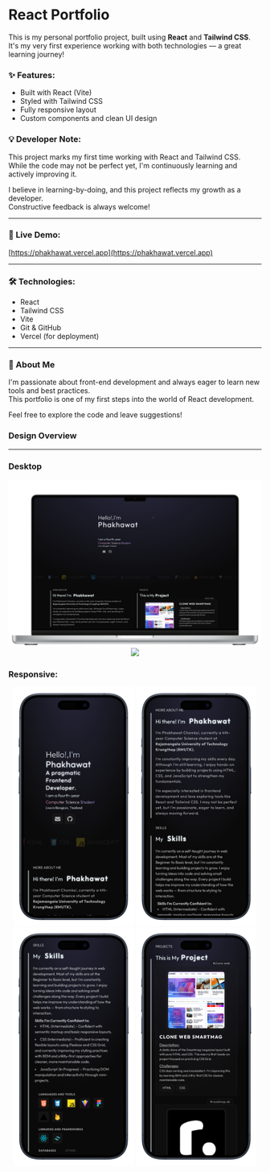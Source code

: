 # React Portfolio

This is my personal portfolio project, built using **React** and **Tailwind CSS**.  
It's my very first experience working with both technologies — a great learning journey!

### ✨ Features:
- Built with React (Vite)
- Styled with Tailwind CSS
- Fully responsive layout
- Custom components and clean UI design

### 💡 Developer Note:
This project marks my first time working with React and Tailwind CSS.  
While the code may not be perfect yet, I'm continuously learning and actively improving it.

I believe in learning-by-doing, and this project reflects my growth as a developer.  
Constructive feedback is always welcome!

---

### 🚀 Live Demo:
[https://phakhawat.vercel.app](https://phakhawat.vercel.app)

---

### 🛠️ Technologies:
- React
- Tailwind CSS
- Vite
- Git & GitHub
- Vercel (for deployment)

---

### 🙋 About Me
I'm passionate about front-end development and always eager to learn new tools and best practices.  
This portfolio is one of my first steps into the world of React development.

Feel free to explore the code and leave suggestions!

### Design Overview

---
### Desktop
<p align="center">
  <img src="./Overview/mac/phakhawat.vercel.app_-front.png" width="800"/>
  <img src="./Overview/mac/1.png" width="800"/>
</p>

### **Responsive**:
<p align="center">
  <img src="./Overview/iphone/1.png" width="240"/>
  <img src="./Overview/iphone/2.png" width="240"/>
  <img src="./Overview/iphone/3.png" width="240"/>
  <img src="./Overview/iphone/4.png" width="240"/>
</p>



